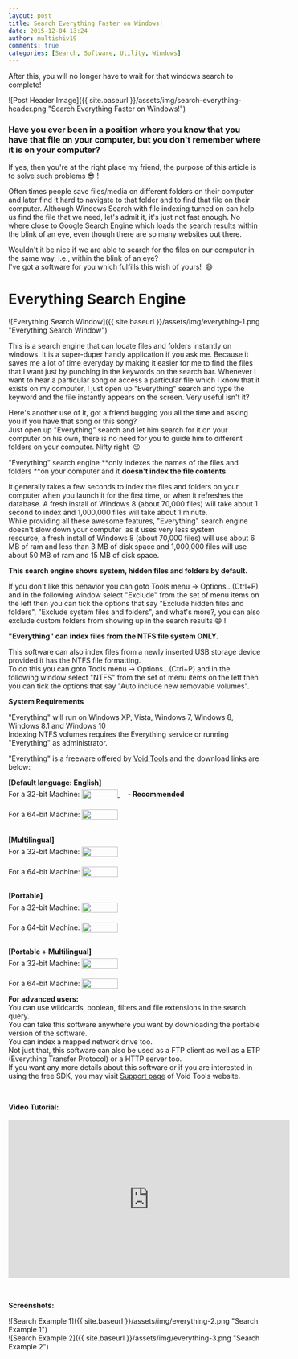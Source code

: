 ```yaml
---
layout: post
title: Search Everything Faster on Windows!
date: 2015-12-04 13:24
author: multishiv19
comments: true
categories: [Search, Software, Utility, Windows]
---
```


After this, you will no longer have to wait for that windows search to complete!

![Post Header Image]({{ site.baseurl }}/assets/img/search-everything-header.png "Search Everything Faster on Windows!")
### Have you ever been in a position where you know that you have that file on your computer, but you don't remember where it is on your computer?

If yes, then you're at the right place my friend, the purpose of this article is to solve such problems :sunglasses: !  

Often times people save files/media on different folders on their computer and later find it hard to navigate to that folder and to find that file on their computer. Although Windows Search with file indexing turned on can help us find the file that we need, let's admit it, it's just not fast enough. No where close to Google Search Engine which loads the search results within the blink of an eye, even though there are so many websites out there.

Wouldn't it be nice if we are able to search for the files on our computer in the same way, i.e., within the blink of an eye?  
I've got a software for you which fulfills this wish of yours!  :smile: 

# Everything Search Engine

![Everything Search Window]({{ site.baseurl }}/assets/img/everything-1.png "Everything Search Window")

This is a search engine that can locate files and folders instantly on windows. It is a super-duper handy application if you ask me. Because it saves me a lot of time everyday by making it easier for me to find the files that I want just by punching in the keywords on the search bar. Whenever I want to hear a particular song or access a particular file which I know that it exists on my computer, I just open up "Everything" search and type the keyword and the file instantly appears on the screen. Very useful isn't it?

Here's another use of it, got a friend bugging you all the time and asking you if you have that song or this song?  
Just open up "Everything" search and let him search for it on your computer on his own, there is no need for you to guide him to different folders on your computer. Nifty right  :wink: 

"Everything" search engine **only indexes the names of the files and folders **on your computer and it **doesn't index the file contents**.

It generally takes a few seconds to index the files and folders on your computer when you launch it for the first time, or when it refreshes the database. A fresh install of Windows 8 (about 70,000 files) will take about 1 second to index and 1,000,000 files will take about 1 minute.  
While providing all these awesome features, "Everything" search engine doesn't slow down your computer  as it uses very less system resource, a fresh install of Windows 8 (about 70,000 files) will use about 6 MB of ram and less than 3 MB of disk space and 1,000,000 files will use about 50 MB of ram and 15 MB of disk space. 

**This search engine shows system, hidden files and folders by default.**  

If you don't like this behavior you can goto Tools menu -> Options...(Ctrl+P)  
and in the following window select "Exclude" from the set of menu items on the left then you can tick the options that say "Exclude hidden files and folders", "Exclude system files and folders", and what's more?, you can also exclude custom folders from showing up in the search results :smile: !

**"Everything" can index files from the NTFS file system ONLY.**  

This software can also index files from a newly inserted USB storage device provided it has the NTFS file formatting.  
To do this you can goto Tools menu -> Options...(Ctrl+P) and in the following window select "NTFS" from the set of menu items on the left then you can tick the options that say "Auto include new removable volumes".

**System Requirements**

"Everything" will run on Windows XP, Vista, Windows 7, Windows 8, Windows 8.1 and Windows 10  
Indexing NTFS volumes requires the Everything service or running "Everything" as administrator.

"Everything" is a freeware offered by [Void Tools](http://www.voidtools.com/) and the download links are below:

<p><strong>[Default language: English]</strong>
    <br /> For a 32-bit Machine:
    <a href="http://www.voidtools.com/Everything-1.3.4.686.x86-Setup.exe">
        <img height="20" width="72" style="position:relative;top:5px" src="{{ site.baseurl }}/assets/img/everything-download.png" />
    </a>    <strong>- Recommended</strong>
    <a href="http://www.voidtools.com/Everything-1.3.4.686.x86-Setup.exe">
        <br /> </a>
    <br /> For a 64-bit Machine:
    <a href="http://www.voidtools.com/Everything-1.3.4.686.x64-Setup.exe">
        <img height="20" width="72" style="position:relative;top:5px" src="{{ site.baseurl }}/assets/img/everything-download.png" />
    </a>
    <br />
    <br />
    <br /> <strong>[Multilingual]</strong>
    <br /> For a 32-bit Machine:
    <a href="http://www.voidtools.com/Everything-1.3.4.686.x86.Multilingual-Setup.exe"><img height="20" width="72" style="position:relative;top:5px" src="{{ site.baseurl }}/assets/img/everything-download.png" />
        <br /> </a>
    <br /> For a 64-bit Machine:
    <a href="http://www.voidtools.com/Everything-1.3.4.686.x64.Multilingual-Setup.exe"><img height="20" width="72" style="position:relative;top:5px" src="{{ site.baseurl }}/assets/img/everything-download.png" />
        <br />
        <br /> </a>
</p>
<p><strong>[Portable]</strong>
    <br /> For a 32-bit Machine:
    <a href="http://www.voidtools.com/Everything-1.3.4.686.x86.zip"><img height="20" width="72" style="position:relative;top:5px" src="{{ site.baseurl }}/assets/img/everything-download.png" />
        <br /> </a>
    <br /> For a 64-bit Machine:
    <a href="http://www.voidtools.com/Everything-1.3.4.686.x64.zip"><img height="20" width="72" style="position:relative;top:5px" src="{{ site.baseurl }}/assets/img/everything-download.png" />
        <br />
        <br /> </a>
</p>
<p><strong>[Portable + Multilingual]</strong>
    <br /> For a 32-bit Machine:
    <a href="http://www.voidtools.com/Everything-1.3.4.686.x86.Multilingual.zip"><img height="20" width="72" style="position:relative;top:5px" src="{{ site.baseurl }}/assets/img/everything-download.png" />
        <br /> </a>
    <br /> For a 64-bit Machine:
    <a href="http://www.voidtools.com/Everything-1.3.4.686.x64.Multilingual.zip"><img height="20" width="72" style="position:relative;top:5px" src="{{ site.baseurl }}/assets/img/everything-download.png" /></a>
</p>
<p><strong>For advanced users:</strong>
    <br /> You can use wildcards, boolean, filters and file extensions in the search query.
    <br /> You can take this software anywhere you want by downloading the portable version of the software.
    <br /> You can index a mapped network drive too.
    <br /> Not just that, this software can also be used as a FTP client as well as a ETP (Everything Transfer Protocol) or a HTTP server too.
    <br /> If you want any more details about this software or if you are interested in using the free SDK, you may visit <a href="http://www.voidtools.com/support/everything/">Support page</a> of Void Tools website.</p>
<p>&nbsp;</p>
<p><strong>Video Tutorial:<br /> <br /> <iframe src="https://www.youtube.com/embed/sdcNIRvSW58" width="560" height="315" frameborder="0" allowfullscreen="allowfullscreen"></iframe> </strong></p>
<p>&nbsp;</p>
<p><strong>Screenshots:</strong></p>

![Search Example 1]({{ site.baseurl }}/assets/img/everything-2.png "Search Example 1")
<br/>
![Search Example 2]({{ site.baseurl }}/assets/img/everything-3.png "Search Example 2")
